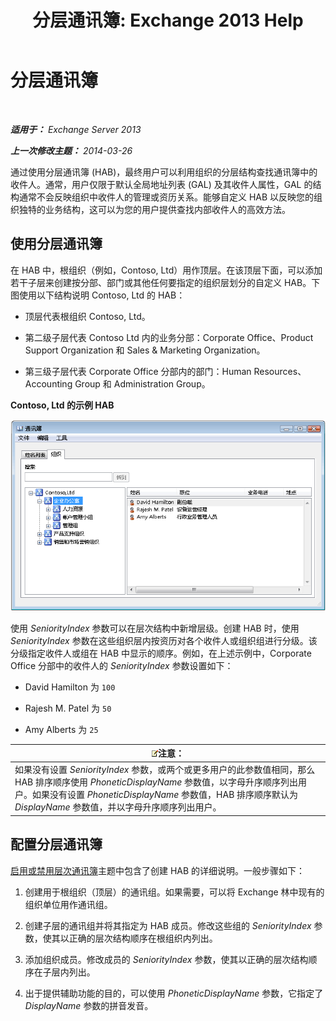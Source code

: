 ﻿---
title: '分层通讯簿: Exchange 2013 Help'
TOCTitle: 分层通讯簿
ms:assetid: a1d277a0-5437-40af-aade-e4730a0d1308
ms:mtpsurl: https://technet.microsoft.com/zh-cn/library/Ff629379(v=EXCHG.150)
ms:contentKeyID: 50491242
ms.date: 01/11/2018
mtps_version: v=EXCHG.150
ms.translationtype: HT
---

# 分层通讯簿

 

_**适用于：** Exchange Server 2013_

_**上一次修改主题：** 2014-03-26_

通过使用分层通讯簿 (HAB)，最终用户可以利用组织的分层结构查找通讯簿中的收件人。通常，用户仅限于默认全局地址列表 (GAL) 及其收件人属性，GAL 的结构通常不会反映组织中收件人的管理或资历关系。能够自定义 HAB 以反映您的组织独特的业务结构，这可以为您的用户提供查找内部收件人的高效方法。

## 使用分层通讯簿

在 HAB 中，根组织（例如，Contoso, Ltd）用作顶层。在该顶层下面，可以添加若干子层来创建按分部、部门或其他任何要指定的组织层划分的自定义 HAB。下图使用以下结构说明 Contoso, Ltd 的 HAB：

  - 顶层代表根组织 Contoso, Ltd。

  - 第二级子层代表 Contoso Ltd 内的业务分部：Corporate Office、Product Support Organization 和 Sales & Marketing Organization。

  - 第三级子层代表 Corporate Office 分部内的部门：Human Resources、Accounting Group 和 Administration Group。

**Contoso, Ltd 的示例 HAB**

![分层通讯簿对话框](images/Ff629379.d8cc782f-61cd-44c4-9c74-432ebea0c3db(EXCHG.150).gif "分层通讯簿对话框")

使用 *SeniorityIndex* 参数可以在层次结构中新增层级。创建 HAB 时，使用 *SeniorityIndex* 参数在这些组织层内按资历对各个收件人或组织组进行分级。该分级指定收件人或组在 HAB 中显示的顺序。例如，在上述示例中，Corporate Office 分部中的收件人的 *SeniorityIndex* 参数设置如下：

  - David Hamilton 为 `100`

  - Rajesh M. Patel 为 `50`

  - Amy Alberts 为 `25`

<table>
<thead>
<tr class="header">
<th><img src="images/Bb124558.note(EXCHG.150).gif" title="注意" alt="注意" />注意：</th>
</tr>
</thead>
<tbody>
<tr class="odd">
<td>如果没有设置 <em>SeniorityIndex</em> 参数，或两个或更多用户的此参数值相同，那么 HAB 排序顺序使用 <em>PhoneticDisplayName</em> 参数值，以字母升序顺序列出用户。如果没有设置 <em>PhoneticDisplayName</em> 参数值，HAB 排序顺序默认为 <em>DisplayName</em> 参数值，并以字母升序顺序列出用户。</td>
</tr>
</tbody>
</table>


## 配置分层通讯簿

[启用或禁用层次通讯簿](enable-or-disable-hierarchical-address-books-exchange-2013-help.md)主题中包含了创建 HAB 的详细说明。一般步骤如下：

1.  创建用于根组织（顶层）的通讯组。如果需要，可以将 Exchange 林中现有的组织单位用作通讯组。

2.  创建子层的通讯组并将其指定为 HAB 成员。修改这些组的 *SeniorityIndex* 参数，使其以正确的层次结构顺序在根组织内列出。

3.  添加组织成员。修改成员的 *SeniorityIndex* 参数，使其以正确的层次结构顺序在子层内列出。

4.  出于提供辅助功能的目的，可以使用 *PhoneticDisplayName* 参数，它指定了 *DisplayName* 参数的拼音发音。


